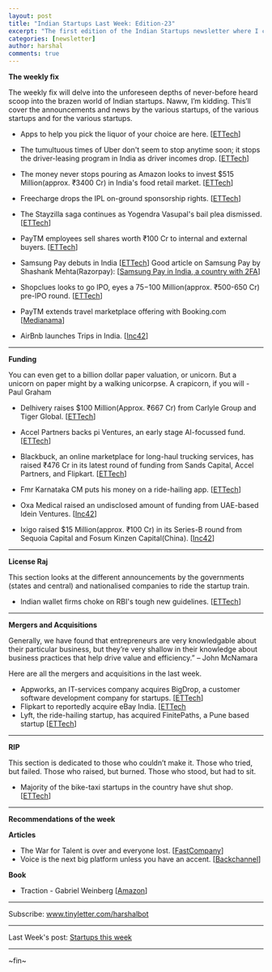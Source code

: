 ```yaml
---
layout: post
title: "Indian Startups Last Week: Edition-23"
excerpt: "The first edition of the Indian Startups newsletter where I curate the what went down in the ecosystem last week."
categories: [newsletter]
author: harshal
comments: true
---
```

**The weekly fix**

The weekly fix will delve into the unforeseen depths of never-before heard scoop into the brazen world of Indian startups. Naww, I’m kidding. This’ll cover the announcements and news by the various startups, of the various startups and for the various startups. 

* Apps to help you pick the liquor of your choice are here. [[ETTech](http://tech.economictimes.indiatimes.com/news/technology/now-apps-to-help-you-pick-liquor-of-your-choice/57822027)]

* The tumultuous times of Uber don't seem to stop anytime soon; it stops the driver-leasing program in India as driver incomes drop.  [[ETTech](http://tech.economictimes.indiatimes.com/news/technology/uber-stalls-india-leasing-scheme-as-driver-incomes-drop-sources/57802787)]

* The money never stops pouring as Amazon looks to invest $515 Million(approx. ₹3400 Cr) in India's food retail market. [[ETTech](http://tech.economictimes.indiatimes.com/news/internet/amazon-plans-to-invest-515-million-in-indias-food-retail-market/578024239)]

* Freecharge drops the IPL on-ground sponsorship rights. [[ETTech](http://tech.economictimes.indiatimes.com/news/internet/freecharge-surrenders-ipl-on-ground-sponsorship-rights/57792594)]
* The Stayzilla saga continues as Yogendra Vasupal's bail plea dismissed. [[ETTech](http://tech.economictimes.indiatimes.com/news/startups/stayzilla-founder-yogendra-vasupals-bail-plea-dismissed/57790372)]
* PayTM employees sell shares worth ₹100 Cr to internal and external buyers. [[ETTech](http://tech.economictimes.indiatimes.com/news/startups/paytm-employees-sell-shares-worth-rs-100-cr-to-internal-external-buyers/57783103)]
* Samsung Pay debuts in India [[ETTech](http://tech.economictimes.indiatimes.com/news/mobile/samsung-pay-debuts-in-india/57770828)] 
Good article on Samsung Pay by Shashank Mehta(Razorpay): [[Samsung Pay in India, a country with 2FA](https://medium.com/@leostatic/samsung-pay-in-india-a-country-with-2fa-a30e24057b12#.1kg1ink8o)]

* Shopclues looks to go IPO, eyes a $75-$100 Million(approx. ₹500-650 Cr) pre-IPO round. [[ETTech](http://tech.economictimes.indiatimes.com/news/startups/shopclues-in-talks-with-bankers-for-possible-public-listing-eyes-75m-100m-in-pre-ipo-round/57740651)]
* PayTM extends travel marketplace offering with Booking.com [[Medianama](http://www.medianama.com/2017/03/223-paytm-hotels-booking/)]
* AirBnb launches Trips in India. [[Inc42](https://inc42.com/buzz/airbnb-trips/)]




***

**Funding**

You can even get to a billion dollar paper valuation, or unicorn. But a unicorn on paper might by a walking unicorpse. A crapicorn, if you will - Paul Graham

* Delhivery raises $100 Million(Approx. ₹667 Cr) from Carlyle Group and Tiger Global. [[ETTech](http://tech.economictimes.indiatimes.com/news/internet/delhivery-raises-100m-from-carlyle-tiger-global/57799622)]

* Accel Partners backs pi Ventures, an early stage AI-focussed fund.
[[ETTech](http://tech.economictimes.indiatimes.com/news/startups/accel-partners-backs-early-stage-ai-focused-fund-pi-ventures/57783435)]

* Blackbuck, an online marketplace for long-haul trucking services, has raised ₹476 Cr in its latest round of funding from Sands Capital, Accel Partners, and Flipkart. [[ETTech](http://tech.economictimes.indiatimes.com/news/startups/trucking-marketplace-blackbuck-bags-70-m-from-sands-capital-others/57755778)] 

* Fmr Karnataka CM puts his money on a ride-hailing app.
[[ETTech](http://tech.economictimes.indiatimes.com/news/startups/former-karnataka-cm-hd-kumaraswamy-puts-his-money-on-cab-app/57744195)]

* Oxa Medical raised an undisclosed amount of funding from UAE-based Idein Ventures.  [[Inc42](https://inc42.com/flash-feed/oxa-medical-backing-idein-ventures/)]
* Ixigo raised $15 Million(approx. ₹100 Cr) in its Series-B round from Sequoia Capital and Fosum Kinzen Capital(China). [[Inc42](https://inc42.com/flash-feed/ixigo-series-b/)]



***

**License Raj**

This section looks at the different announcements by the governments (states and central) and nationalised companies to ride the startup train.

* Indian wallet firms choke on RBI's tough new guidelines. [[ETTech](http://tech.economictimes.indiatimes.com/news/mobile/indias-digital-wallet-firms-choke-on-rbis-tough-new-guidelines/57763687)]





***

**Mergers and Acquisitions**

Generally, we have found that entrepreneurs are very knowledgable about their particular business, but they’re very shallow in their knowledge about business practices that help drive value and efficiency.” – John McNamara

Here are all the mergers and acquisitions in the last week.

* Appworks, an IT-services company acquires BigDrop, a customer software development company for startups. [[ETTech](http://tech.economictimes.indiatimes.com/news/mobile/it-services-company-appworks-acquires-bigdrop-to-ramp-up/57802707)]
* Flipkart to reportedly acquire eBay India. [[ETTech](http://tech.economictimes.indiatimes.com/news/internet/flipkart-to-acquire-ebay-india/57796338)
* Lyft, the ride-hailing startup, has acquired FinitePaths, a Pune based startup [[ETTech](http://tech.economictimes.indiatimes.com/news/startups/lyft-acquires-pune-based-startup-finitepaths/57783489)]

***

**RIP**

This section is dedicated to those who couldn’t make it. Those who tried, but failed. Those who raised, but burned. Those who stood, but had to sit.

* Majority of the bike-taxi startups in the country have shut shop. [[ETTech](http://tech.economictimes.indiatimes.com/news/startups/most-bike-taxi-services-have-shut-operations-in-india/57784966)]


***

**Recommendations of the week**

**Articles**
* The War for Talent is over and everyone lost. [[FastCompany](https://www.fastcompany.com/3069078/pov/the-war-for-talent-is-over-and-everyone-lost)]
* Voice is the next big platform unless you have an accent. [[Backchannel](https://backchannel.com/voice-is-the-next-big-platform-unless-you-have-an-accent-6a787f7e8500?source=collection_home---1------4-----------)]


**Book**
* Traction - Gabriel Weinberg [[Amazon](https://www.amazon.in/Traction-Startup-Achieve-Explosive-Customer/dp/0241242533/ref=as_li_ss_tl?ie=UTF8&qid=1490502982&sr=8-1&keywords=traction+weinberg&linkCode=ll1&tag=harshalbot-21&linkId=6d3985da2c0babf972e877c1f8fdbb6b)]

***


Subscribe: www.tinyletter.com/harshalbot

***

Last Week's post: [Startups this week](https://www.reddit.com/r/india/comments/608dp0/indian_startups_last_week_12th_march_to_19th_march/)

***

~fin~